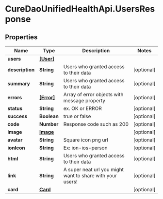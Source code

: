 # CureDaoUnifiedHealthApi.UsersResponse

## Properties

Name | Type | Description | Notes
------------ | ------------- | ------------- | -------------
**users** | [**[User]**](User.md) |  | 
**description** | **String** | Users who granted access to their data | [optional] 
**summary** | **String** | Users who granted access to their data | [optional] 
**errors** | [**[Error]**](Error.md) | Array of error objects with message property | [optional] 
**status** | **String** | ex. OK or ERROR | [optional] 
**success** | **Boolean** | true or false | [optional] 
**code** | **Number** | Response code such as 200 | [optional] 
**image** | [**Image**](Image.md) |  | [optional] 
**avatar** | **String** | Square icon png url | [optional] 
**ionIcon** | **String** | Ex: ion-ios-person | [optional] 
**html** | **String** | Users who granted access to their data | [optional] 
**link** | **String** | A super neat url you might want to share with your users! | [optional] 
**card** | [**Card**](Card.md) |  | [optional] 


